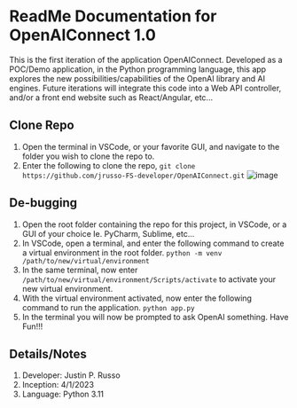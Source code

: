 # ReadMe Documentation for OpenAIConnect 1.0
This is the first iteration of the application OpenAIConnect. Developed as a POC/Demo application, in the Python programming language, this app explores the new possibilities/capabilities of the OpenAI library and AI engines.  Future iterations will integrate this code into a Web API controller, and/or a front end website such as React/Angular, etc...

## Clone Repo 
1. Open the terminal in VSCode, or your favorite GUI, and navigate to the folder you wish to clone the repo to.
2. Enter the following to clone the repo, ```git clone https://github.com/jrusso-FS-developer/OpenAIConnect.git```
![image](https://user-images.githubusercontent.com/13722805/229315511-b7e7aa20-80d6-46a3-a244-e05d1a0de2ed.png)

## De-bugging
1. Open the root folder containing the repo for this project, in VSCode, or a GUI of your choice Ie. PyCharm, Sublime, etc...
2. In VSCode, open a terminal, and enter the following command to create a virtual environment in the root folder. 
        ```python -m venv /path/to/new/virtual/environment```
3. In the same terminal, now enter ```/path/to/new/virtual/environment/Scripts/activate``` to activate your new virtual environment.
4. With the virtual environment activated, now enter the following command to run the application.  ```python app.py```
5. In the terminal you will now be prompted to ask OpenAI something.  Have Fun!!!

## Details/Notes
1. Developer: Justin P. Russo
2. Inception: 4/1/2023
3. Language: Python 3.11
